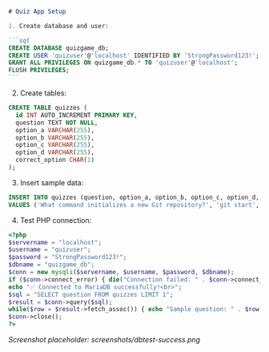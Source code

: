 ````markdown
# Quiz App Setup

1. Create database and user:

```sql
CREATE DATABASE quizgame_db;
CREATE USER 'quizuser'@'localhost' IDENTIFIED BY 'StrongPassword123!';
GRANT ALL PRIVILEGES ON quizgame_db.* TO 'quizuser'@'localhost';
FLUSH PRIVILEGES;
```
````

2. Create tables:

```sql
CREATE TABLE quizzes (
  id INT AUTO_INCREMENT PRIMARY KEY,
  question TEXT NOT NULL,
  option_a VARCHAR(255),
  option_b VARCHAR(255),
  option_c VARCHAR(255),
  option_d VARCHAR(255),
  correct_option CHAR(1)
);
```

3. Insert sample data:

```sql
INSERT INTO quizzes (question, option_a, option_b, option_c, option_d, correct_option)
VALUES ('What command initializes a new Git repository?', 'git start', 'git init', 'git create', 'git new', 'B');
```

4. Test PHP connection:

```php
<?php
$servername = "localhost";
$username = "quizuser";
$password = "StrongPassword123!";
$dbname = "quizgame_db";
$conn = new mysqli($servername, $username, $password, $dbname);
if ($conn->connect_error) { die("Connection failed: " . $conn->connect_error); }
echo "✅ Connected to MariaDB successfully!<br>";
$sql = "SELECT question FROM quizzes LIMIT 1";
$result = $conn->query($sql);
while($row = $result->fetch_assoc()) { echo "Sample question: " . $row["question"]; }
$conn->close();
?>
```

_Screenshot placeholder: screenshots/dbtest-success.png_

```

```
